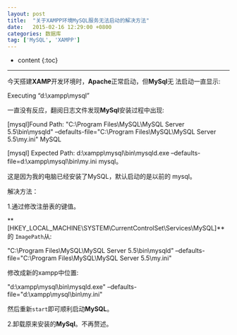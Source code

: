 ```yaml
---
layout: post
title:  "关于XAMPP环境MySQL服务无法启动的解决方法"
date:   2015-02-16 12:29:00 +0800
categories: 数据库
tag: ['MySQL', 'XAMPP']
---
```


* content
{:toc}

---

今天搭建**XAMP**开发环境时，**Apache**正常启动，但**MySql**无
法启动一直显示:
>
Executing “d:\xampp\mysql”

一直没有反应，翻阅日志文件发现**MySql**安装过程中出现:
> 
[mysql]Found Path: "C:\Program Files\MySQL\MySQL Server 5.5\bin\mysqld" –defaults-file="C:\Program Files\MySQL\MySQL Server 5.5\my.ini" MySQL            
> 
[mysql] Expected Path: d:\xampp\mysql\bin\mysqld.exe –defaults-file=d:\xampp\mysql\bin\my.ini mysql。

这是因为我的电脑已经安装了MySQL，默认启动的是以前的 mysql。

解决方法：

1.通过修改注册表的键值。

**[HKEY_LOCAL_MACHINE\SYSTEM\CurrentControlSet\Services\MySQL]**的 `ImagePath`从:

>
"C:\Program Files\MySQL\MySQL Server 5.5\bin\mysqld" 
–defaults-file="C:\Program Files\MySQL\MySQL Server 5.5\my.ini"

修改成新的xampp中位置:

>
"d:\xampp\mysql\bin\mysqld.exe" –defaults-file="d:\xampp\mysql\bin\my.ini"

然后重新`start`即可顺利启动**MySQL**。

2.卸载原来安装的**MySql**。不再赘述。